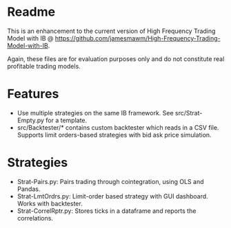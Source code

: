 Readme
================================

This is an enhancement to the current version of High Frequency Trading Model with IB @ https://github.com/jamesmawm/High-Frequency-Trading-Model-with-IB.

Again, these files are for evaluation purposes only and do not constitute real profitable trading models.

Features
===============
- Use multiple strategies on the same IB framework. See src/Strat-Empty.py for a template.
- src/Backtester/* contains custom backtester which reads in a CSV file. Supports limit orders-based strategies with bid ask price simulation.

Strategies
=============
- Strat-Pairs.py: Pairs trading through cointegration, using OLS and Pandas.
- Strat-LmtOrdrs.py: Limit-order based strategy with GUI dashboard. Works with backtester.
- Strat-CorrelRptr.py: Stores ticks in a dataframe and reports the correlations.





